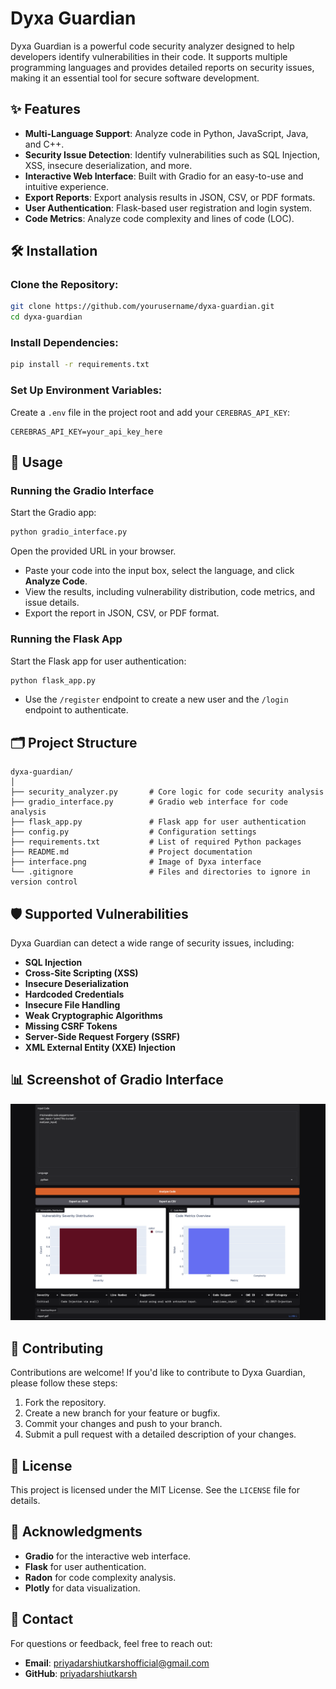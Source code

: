 # Dyxa Guardian

Dyxa Guardian is a powerful code security analyzer designed to help developers identify vulnerabilities in their code. It supports multiple programming languages and provides detailed reports on security issues, making it an essential tool for secure software development.

## ✨ Features

- **Multi-Language Support**: Analyze code in Python, JavaScript, Java, and C++.
- **Security Issue Detection**: Identify vulnerabilities such as SQL Injection, XSS, insecure deserialization, and more.
- **Interactive Web Interface**: Built with Gradio for an easy-to-use and intuitive experience.
- **Export Reports**: Export analysis results in JSON, CSV, or PDF formats.
- **User Authentication**: Flask-based user registration and login system.
- **Code Metrics**: Analyze code complexity and lines of code (LOC).

## 🛠️ Installation

### Clone the Repository:

```bash
git clone https://github.com/yourusername/dyxa-guardian.git
cd dyxa-guardian
```

### Install Dependencies:

```bash
pip install -r requirements.txt
```

### Set Up Environment Variables:

Create a `.env` file in the project root and add your `CEREBRAS_API_KEY`:

```env
CEREBRAS_API_KEY=your_api_key_here
```

## 🚀 Usage

### Running the Gradio Interface

Start the Gradio app:

```bash
python gradio_interface.py
```

Open the provided URL in your browser.

- Paste your code into the input box, select the language, and click **Analyze Code**.
- View the results, including vulnerability distribution, code metrics, and issue details.
- Export the report in JSON, CSV, or PDF format.

### Running the Flask App

Start the Flask app for user authentication:

```bash
python flask_app.py
```

- Use the `/register` endpoint to create a new user and the `/login` endpoint to authenticate.

## 🗂️ Project Structure

```plaintext
dyxa-guardian/
│
├── security_analyzer.py       # Core logic for code security analysis
├── gradio_interface.py        # Gradio web interface for code analysis
├── flask_app.py               # Flask app for user authentication
├── config.py                  # Configuration settings
├── requirements.txt           # List of required Python packages
├── README.md                  # Project documentation
├── interface.png              # Image of Dyxa interface
└── .gitignore                 # Files and directories to ignore in version control
```

## 🛡️ Supported Vulnerabilities

Dyxa Guardian can detect a wide range of security issues, including:

- **SQL Injection**
- **Cross-Site Scripting (XSS)**
- **Insecure Deserialization**
- **Hardcoded Credentials**
- **Insecure File Handling**
- **Weak Cryptographic Algorithms**
- **Missing CSRF Tokens**
- **Server-Side Request Forgery (SSRF)**
- **XML External Entity (XXE) Injection**

## 📊 Screenshot of Gradio Interface

![Gradio Interface Screenshot](https://raw.githubusercontent.com/priyadarshiutkarsh/Dyxa-Guardian/main/interface.png)

## 🤝 Contributing

Contributions are welcome! If you'd like to contribute to Dyxa Guardian, please follow these steps:

1. Fork the repository.
2. Create a new branch for your feature or bugfix.
3. Commit your changes and push to your branch.
4. Submit a pull request with a detailed description of your changes.

## 📜 License

This project is licensed under the MIT License. See the `LICENSE` file for details.

## 🙏 Acknowledgments

- **Gradio** for the interactive web interface.
- **Flask** for user authentication.
- **Radon** for code complexity analysis.
- **Plotly** for data visualization.

## 📧 Contact

For questions or feedback, feel free to reach out:

- **Email**: priyadarshiutkarshofficial@gmail.com
- **GitHub**: [priyadarshiutkarsh](https://github.com/priyadarshiutkarsh)
